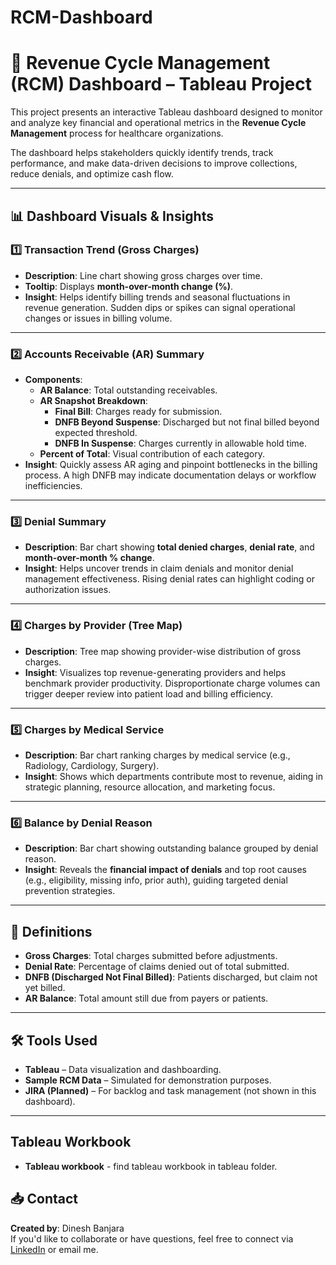 # RCM-Dashboard
# 🏥 Revenue Cycle Management (RCM) Dashboard – Tableau Project

This project presents an interactive Tableau dashboard designed to monitor and analyze key financial and operational metrics in the **Revenue Cycle Management** process for healthcare organizations.

The dashboard helps stakeholders quickly identify trends, track performance, and make data-driven decisions to improve collections, reduce denials, and optimize cash flow.

---

## 📊 Dashboard Visuals & Insights

### 1️⃣ **Transaction Trend (Gross Charges)**
- **Description**: Line chart showing gross charges over time.
- **Tooltip**: Displays **month-over-month change (%)**.
- **Insight**: Helps identify billing trends and seasonal fluctuations in revenue generation. Sudden dips or spikes can signal operational changes or issues in billing volume.

---

### 2️⃣ **Accounts Receivable (AR) Summary**
- **Components**:
  - **AR Balance**: Total outstanding receivables.
  - **AR Snapshot Breakdown**:
    - **Final Bill**: Charges ready for submission.
    - **DNFB Beyond Suspense**: Discharged but not final billed beyond expected threshold.
    - **DNFB In Suspense**: Charges currently in allowable hold time.
  - **Percent of Total**: Visual contribution of each category.
- **Insight**: Quickly assess AR aging and pinpoint bottlenecks in the billing process. A high DNFB may indicate documentation delays or workflow inefficiencies.

---

### 3️⃣ **Denial Summary**
- **Description**: Bar chart showing **total denied charges**, **denial rate**, and **month-over-month % change**.
- **Insight**: Helps uncover trends in claim denials and monitor denial management effectiveness. Rising denial rates can highlight coding or authorization issues.

---

### 4️⃣ **Charges by Provider (Tree Map)**
- **Description**: Tree map showing provider-wise distribution of gross charges.
- **Insight**: Visualizes top revenue-generating providers and helps benchmark provider productivity. Disproportionate charge volumes can trigger deeper review into patient load and billing efficiency.

---

### 5️⃣ **Charges by Medical Service**
- **Description**: Bar chart ranking charges by medical service (e.g., Radiology, Cardiology, Surgery).
- **Insight**: Shows which departments contribute most to revenue, aiding in strategic planning, resource allocation, and marketing focus.

---

### 6️⃣ **Balance by Denial Reason**
- **Description**: Bar chart showing outstanding balance grouped by denial reason.
- **Insight**: Reveals the **financial impact of denials** and top root causes (e.g., eligibility, missing info, prior auth), guiding targeted denial prevention strategies.

---

## 📘 Definitions

- **Gross Charges**: Total charges submitted before adjustments.
- **Denial Rate**: Percentage of claims denied out of total submitted.
- **DNFB (Discharged Not Final Billed)**: Patients discharged, but claim not yet billed.
- **AR Balance**: Total amount still due from payers or patients.

---

## 🛠️ Tools Used

- **Tableau** – Data visualization and dashboarding.
- **Sample RCM Data** – Simulated for demonstration purposes.
- **JIRA (Planned)** – For backlog and task management (not shown in this dashboard).

---

## Tableau Workbook

- **Tableau workbook** - find tableau workbook in tableau folder.

## 📥 Contact

**Created by**: Dinesh Banjara  
If you'd like to collaborate or have questions, feel free to connect via [LinkedIn](https://www.linkedin.com/in/dinesh-banjara-1608616b/) or email me.

